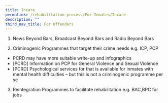 ```yaml
---
title: Incare
permalink: /rehabilitation-process/For-Inmates/Incare
description: ""
third_nav_title: For Offenders
---
```

1. News Beyond Bars, Broadcast Beyond Bars and Radio Beyond Bars


2. Criminogenic Programmes that target their crime needs e.g. ICP, PCP
* PCRD may have more suitable write-up and infographics
* [PCRD] Information on PCP for General Violence and Sexual Violence
* [PCRD] Psychological services for that is available for inmates with mental health difficulties – but this is not a criminogenic programme per se

3. Reintegration Programmes to facilitate rehabilitation e.g. BAC,BPC for jobs

